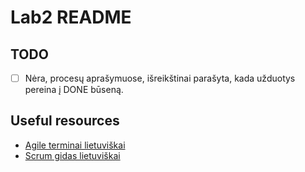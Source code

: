 # Lab2 README

## TODO
- [ ] Nėra, procesų aprašymuose, išreikštinai parašyta, kada užduotys pereina į DONE būseną.

## Useful resources

- [Agile terminai lietuviškai](https://agile.lt/agile-lietuviskai/)
- [Scrum gidas lietuviškai](https://scrumguides.org/docs/scrumguide/v2020/2020-Scrum-Guide-Lithuanian.pdf)

